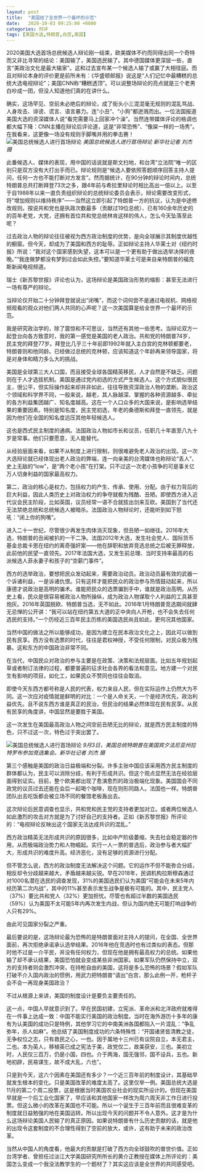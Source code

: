 ```yaml
---
layout: post
title:  "美国给了全世界一个最坏的示范"
date:   2020-10-03 09:25:00 +0800
categories: 时评
tags: [美国大选,特朗普,白宫,美国]
---
```

2020美国大选首场总统候选人辩论刚一结束，欧美媒体不约而同得出同一个奇特而又非比寻常的结论：美国输了，美国选民输了。其中德国媒体更深层一些，直言“美政治文化是最大输家”。这和过去宣布某一个候选人输了或赢了大相径庭。而且对辩论本身的评价更是前所未有：《华盛顿邮报》说这是“人们记忆中最糟糕的总统大选电视辩论”；美国CNN称“糟糕透顶”。可以说整场辩论的亮点就是三个老男白吵成一团，但没人知道他们真的在讲什么。

确实，这场罕见、空前未必绝后的辩论，成了街头小三混混毫无规则的混乱骂战、人身攻击、诽谤、谎言、语言暴力。连“小丑”、“小狗”都迸溅而出。一位法国报道美国大选的资深媒体人说“看完需要马上回家冲个澡”。当然连带媒体评论的格调也都大幅下降：CNN主播在辩论后评论道，这是“非常恐怖”、“像屎一样的一场秀”。在我看来，这更像一场没有规则手脚嘴并用的拳击赛！
![美国总统候选人进行首场辩论]({{site.url}}/assets/images/20201002134736867.jpg)
*美国总统候选人进行首场辩论 新华社记者 刘杰 摄*

此番候选人、媒体的表现，用中国的话说就是斯文扫地，和台湾“立法院”唯一的区别只是双方没有大打出手而已。辩论规则是“候选人要依照答题顺序回答主持人提问，任何一方也不能打断对方发言”。然而据统计，在90分钟的辩论时间内，总统特朗普总共打断拜登73次之多，跟4年前与希拉里辩论时相比高出一倍以上。以至于自1988年以来一直负责组织辩论的总统辩论委员会表示，辩论需要改变形式，将"增加规则以维持秩序”——当然这立即引起了特朗普一方的抗议，认为是中途修改规则。按说共和党也是执政次数最多（贡献过19位总统）、已有160余年历史的的百年老党，大党，还拥有首位共和党总统林肯这样的伟人，怎么今天坠落至此呢？

过去政治人物的辩论往往被视为西方政治制度的优势，是向全球展示其制度优越性的橱窗。但今天，却成为了美国和西方的耻辱。正如辩论主持人华莱士对《纽约时报》所说：“我对这个国家感到失望，这本可以是一个更有助于做出选举决择的夜晚。”“我连做梦都没有梦到过会如此失控。”要知道华莱士可是来自亲特朗普的福克斯新闻电视频道。

瑞士《新苏黎世报》评论也认为，这场辩论是美国政治形势的缩影：甚至无法进行一场有尊严的辩论。

当辩论仅开始二十分钟拜登就说出“闭嘴”，而这个词何尝不是通过电视机、网络视频观看的观众对他们两人共同的心声呢？这一次美国算是给全世界一个最坏的示范。

我是研究政治学的，除了震惊和不可思议，当然还有其他一些思考。当辩论双方一起登台向各方致意时，我的第一感觉是美国的老人政治。共和党的特朗普74岁，民主党的拜登77岁。拜登比几乎三十年前即1992年就入主白宫的克林顿都要老，特朗普则和他同龄。已经做过总统的克林顿，应该知道这个年龄再来领导国家，将是对身体和精力多么大的挑战。

美国是全球第三大人口国，而且接受全球各国精英移民，人才自然是不缺乏。问题则在于人才选拔机制。美国是通过党内初选的方式产生候选人。这个方式貌似很民主，很公平，但实际操作起来却并非如此，往往导致资深政治人物的垄断。政治这个领域和科学界不同，一般来说，越老，其人脉越深、掌握的各种资源越多、牵扯的各方利益集团越广、知名度越高。这在一个人口众多的大国来说，是影响选举结果的重要因素。特别是知名度，民主党初选，年老的桑德斯和拜登一直领先，就是因为他们在全国的知名度远压其他年轻候选人。

这也是西式民主制度的通病。法国政治人物如市长和议员，任职几十年直至八九十岁是常事。他们只要愿意，无人能替代。

从经验层面来看，如果不从制度上进行限制，则很难避免老人政治的出现。这一次大选辩论就已经体现出老人政治的弊端，连一向亲美的台湾媒体也称辩论“丢人”、史上无敌的“low”，是“两个老小孩”在打架。只不过这一次老小孩争的可是事关亿万人切身利益的国家最高权力。

第二，政治的核心是权力，包括权力的产生、传承、使用、分配。由于权力背后的巨大利益，因此人类历史上对政治权力的争夺就极为残酷、丑陋。即使西方进入近代议会民主阶段，比如英国，议员经常一语不合就拔出剑来互砍。美国到了当代还无法禁绝总统和总统候选人被暗杀。法国政治人物辩论时，还能听到如下怒吼：“闭上你的狗嘴”。

进入二十一世纪，尽管很少再发生肉体消灭现象，但丑陋一如继往。2016年大选，特朗普的丑闻被扒的一干二净。法国2012年大选，发生社会党人、国际货币基金总裁卡恩在纽约的离奇强奸案——他在辞职和放弃竞选总统之后被无罪释放，此前他的民望一直领先。2017年法国大选，又发生前总理、当时支持率最高的右派候选人菲永妻子和孩子的“空薪门事件”。

西方的选举政治，要想把民众发动起来，需要政治动员。政治动员最有效的武器一个诉诸利益，一是诉诸仇恨。只有这样才能把民众的政治参与热情鼓动起来，所以康德才说政治是高明的骗术。谁能把民众的选票骗到手中，谁就是政治高明。从历史上看，民众是很容易被政治人物所操纵，成为政治人物谋取个人利益的工具甚至炮灰。2016年英国脱欧、特朗普当选，无不如此。2016年1月特朗普竞选期间就肆无忌惮的公开讲：“我可以站在纽约第五大道的正中央向人开枪，也不会失去任何选民的支持。”一个历经近三百年民主历练的美国选民尚且如此，更何况其他国家。

当然中国的做法之所以能够成功，是因为建立在民本政治文化之上，因此可以做到民有民享。西方没有选票的时代，往往是君权神授，不受任何限制，对民众极为残暴。这和东方的中国政治非常不同。

在当代，中国民众对政治的参与主要是在政策、决策和法规层面。比如五年规划起草或者制订法律的过程，都要普遍的征求社会各界的看法和意见。地方建一个对民生有影响的项目，如化工，如果民众不赞同也往往会取消。

即使今天东西方都号称是人民的代表，权力来自人民，但在实际运作上仍然大为不同。这一次应对疫情就是鲜明的对比：一个是人命关天，一个是经济优先，政治利益优先。且不说东西方谁是真正的民治，但民治的结果必然体现在民有民享。从民有民享的角度讲，中国显然是要胜于美国。

这一次发生在美国最高政治人物之间空前丑陋无比的辩论，就是西方民主制度的特色，只不过这一次，特色过于突出罢了。

![美国总统候选人进行首场辩论]({{site.url}}/assets/images/20201002135015602.jpg)
*9月3日，美国总统特朗普在美国宾夕法尼亚州拉特罗布参加竞选集会。新华社记者 刘杰 摄*

第三个感触是美国的政治日益极端和分裂。许多主张中国应该采用西方民主制度的群体都认为，民主可以消除分歧，有利于形成共识。但这个观点显然无法在经验层面得到证实。目前，整个欧美都出现了愈演愈烈的政治极端化现象。美国国会不同政党的议员过去还能在会后一起喝个咖啡，现在则形同路人。法国也一样。特朗普团队出去吃饭都会被立场不同的餐馆老板轰出去。

这次辩论后民意调查也显示，共和党和民主党的支持者更加对立。或者两位候选人如此激烈的攻击对方就是为了讨好自己的支持者。正如《新苏黎世报》所评论的：“电视辩论反映出这个国家无法达成共识的混乱。”

西方政治精英无法形成共识的原因很多，比如中产阶级萎缩，失去社会稳定器的作用，从而极端政治势力和人物崛起。实行一人一票的普选后，政治参与者大幅扩大，形成共识的难度升高。经济恶化，没有足够的资源进行分配。

但不管怎么说，西方的政治制度无法解决这个问题。它的运作不但不能弥合分歧，相反却令分歧越来越大，矛盾越来越尖锐。早在2018年，民调机构拉斯穆森通过对1000名潜在选民的调查发现，31%的美国选民们认为美国“可能会在未来5年内经历第二次内战”，其中的11%甚至表示发生战争是极有可能的。其中，民主党人（37%）要比共和党人（32%）更加担忧。尽管也有超过半数的美国选民（59%）认为美国不太可能5年内再次发生内战，但认为国内绝无可能打响战争的人只有29%。

由此可见国家分裂之严重。

最后要说的是，这场辩论最为恐怖的是特朗普面对主持人的提问，在全国、全世界面前，再次拒绝承诺承认选举结果。2016年他在竞选时也有过类似的表态。但那时他不过是一介平民，并没有任何权力，但现在他是拥有最高权力的总统。如果他输了却不承认结果，美国恐怕就会变成某些非洲国家。如果军队仍然保持中立，双方的支持者则会激烈冲突，在持枪自由的美国，这将是多么恐怖的场景？假如军队打破不介入国内政治的惯例，用武力把特朗普“请出”白宫，那么此例一开，枪杆子会不会一再现身美国政治？

不过从根源上来讲，美国的制度设计是要负主要责任的。

这一点，中国人早就意识到了。早在民国初建，立宪派、革命派和北洋政府就难得在一件事上达成一致：中国不能实行美国的政治制度。当时在海外游历十多年的康有为认美国的成功只是特例，其他学习它的中南美洲各国都陷入一片混乱：“争乱弥年，杀人如麻”。他总结了美国制度成功的六条特殊性：“开国诸贤皆清教之徒，无争权位之志，只有救民之心，一也。因于属地十三州已有议院自立，本无君主，二也。本为英人，移植英已成之宪法于美，政党仅二，故美获安，三也。美初立时，人民仅三百万，仍是小国，四也。介于两海，国无强邻，国不设兵，五也。新地初辟，民易谋生，故不成大乱，六也”。

只是到今天，这六个因素在美国还有多少？一个近三百年前的制度设计，其基础早就发生根本的变化。只是美国改革的难度太高了。这里仅举一例。美国总统大选是11月的第二个周二投票，这是根据当时美国农业社会的现实所设计的。但现在美国早就是一个后工业化国家了，早应该和其他国家一样改为周六周天非工作日进行投票。但这么微小的改革在美国也不可能。所以一个诞生于三百年前而且很难变革的制度就日益勉强的地在美国运转。所以出现今天的问题并不令人意外。这才是为什么这场辩论美国人民输了的真正原因。如果说特朗普有什么历史贡献的话，就是他的出现令这套制度的不合理性得到了空前的放大，或许，这有助于未来的政治改革。

当然从中国人的角度看，他最大的贡献是打破了西方向全球鼓吹的普世价值。正如台湾学者、曾担任过淡江大学美国研究所所长的黄介正教授在媒体上所评论的：美国怎么变成一个我没法教学生的一个题材了？其实这应该是全世界的共同感受吧。